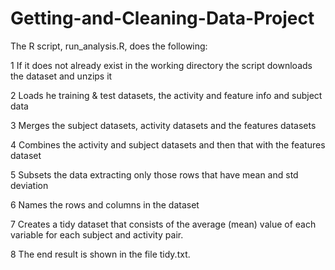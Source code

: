 # Getting-and-Cleaning-Data-Project


The R script, run_analysis.R, does the following:

  1  If it does not already exist in the working directory the script downloads the dataset and unzips it
  
  2  Loads he training & test datasets, the activity and feature info and subject data
  
  3  Merges the subject datasets, activity datasets and the features datasets
  
  4  Combines the activity and subject datasets and then that with the features dataset
  
  5  Subsets the data extracting only those rows that have mean and std deviation
  
  6  Names the rows and columns in the dataset
  
  7  Creates a tidy dataset that consists of the average (mean) value of each variable for each subject and activity pair.
  
  8  The end result is shown in the file tidy.txt.

